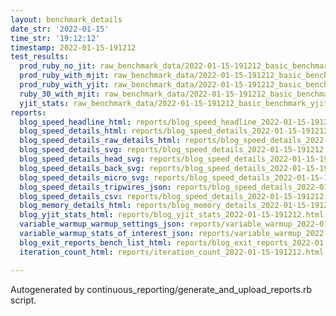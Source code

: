 ```yaml
---
layout: benchmark_details
date_str: '2022-01-15'
time_str: '19:12:12'
timestamp: 2022-01-15-191212
test_results:
  prod_ruby_no_jit: raw_benchmark_data/2022-01-15-191212_basic_benchmark_prod_ruby_no_jit.json
  prod_ruby_with_mjit: raw_benchmark_data/2022-01-15-191212_basic_benchmark_prod_ruby_with_mjit.json
  prod_ruby_with_yjit: raw_benchmark_data/2022-01-15-191212_basic_benchmark_prod_ruby_with_yjit.json
  ruby_30_with_mjit: raw_benchmark_data/2022-01-15-191212_basic_benchmark_ruby_30_with_mjit.json
  yjit_stats: raw_benchmark_data/2022-01-15-191212_basic_benchmark_yjit_stats.json
reports:
  blog_speed_headline_html: reports/blog_speed_headline_2022-01-15-191212.html
  blog_speed_details_html: reports/blog_speed_details_2022-01-15-191212.html
  blog_speed_details_raw_details_html: reports/blog_speed_details_2022-01-15-191212.raw_details.html
  blog_speed_details_svg: reports/blog_speed_details_2022-01-15-191212.svg
  blog_speed_details_head_svg: reports/blog_speed_details_2022-01-15-191212.head.svg
  blog_speed_details_back_svg: reports/blog_speed_details_2022-01-15-191212.back.svg
  blog_speed_details_micro_svg: reports/blog_speed_details_2022-01-15-191212.micro.svg
  blog_speed_details_tripwires_json: reports/blog_speed_details_2022-01-15-191212.tripwires.json
  blog_speed_details_csv: reports/blog_speed_details_2022-01-15-191212.csv
  blog_memory_details_html: reports/blog_memory_details_2022-01-15-191212.html
  blog_yjit_stats_html: reports/blog_yjit_stats_2022-01-15-191212.html
  variable_warmup_warmup_settings_json: reports/variable_warmup_2022-01-15-191212.warmup_settings.json
  variable_warmup_stats_of_interest_json: reports/variable_warmup_2022-01-15-191212.stats_of_interest.json
  blog_exit_reports_bench_list_html: reports/blog_exit_reports_2022-01-15-191212.bench_list.html
  iteration_count_html: reports/iteration_count_2022-01-15-191212.html

---
```

Autogenerated by continuous_reporting/generate_and_upload_reports.rb script.
